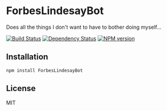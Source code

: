 # ForbesLindesayBot

Does all the things I don't want to have to bother doing myself...

[![Build Status](https://travis-ci.org/ForbesLindesay/ForbesLindesayBot.png?branch=master)](https://travis-ci.org/ForbesLindesay/ForbesLindesayBot)
[![Dependency Status](https://gemnasium.com/ForbesLindesay/ForbesLindesayBot.png)](https://gemnasium.com/ForbesLindesay/ForbesLindesayBot)
[![NPM version](https://badge.fury.io/js/ForbesLindesayBot.png)](http://badge.fury.io/js/ForbesLindesayBot)

## Installation

    npm install ForbesLindesayBot

## License

  MIT